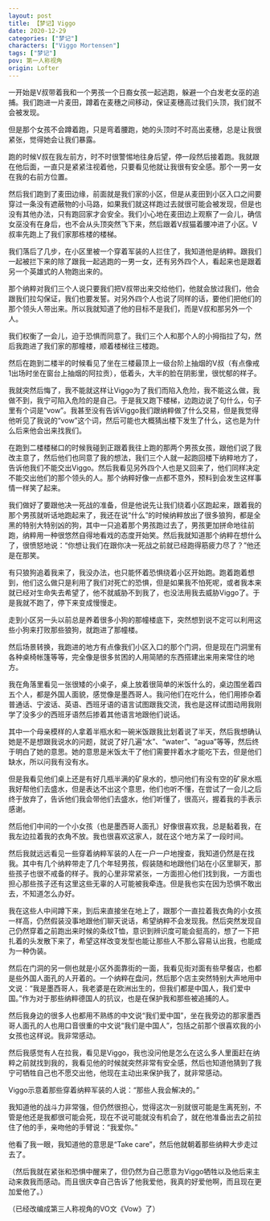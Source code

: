 ```yaml
---
layout: post
title: 【梦记】Viggo
date: 2020-12-29
categories: ["梦记"]
characters: ["Viggo Mortensen"]
tags: ["梦记"]
pov: 第一人称视角
origin: Lofter
---
```


一开始是V叔带着我和一个男孩一个日裔女孩一起逃跑，躲避一个白发老女巫的追捕。我们跑进一片麦田，蹲着在麦穗之间移动，保证麦穗高过我们头顶，我们就不会被发现。

但是那个女孩不会蹲着跑，只是弯着腰跑，她的头顶时不时高出麦穗，总是让我很紧张，觉得她会让我们暴露。

跑的时候V叔在我左前方，时不时很警惕地往身后望，停一段然后接着跑。我就跟在他后面，一直只是紧紧注视着他，只要看见他就让我很有安全感。那个一男一女在我的右前方位置。

然后我们跑到了麦田边缘，前面就是我们家的小区，但是从麦田到小区入口之间要穿过一条没有遮蔽物的小马路，如果我们就这样跑过去就很可能会被发现，但是也没有其他办法，只有跑回家才会安全。我们小心地在麦田边上观察了一会儿，确信女巫没有在身后，也不会从头顶突然飞下来，然后跟着V叔猫着腰冲进了小区。V叔率先跑上了我们家那栋楼的楼梯。

我们落后了几步，在小区里被一个穿着军装的人拦住了，我知道他是纳粹。跟我们一起被拦下来的除了跟我一起逃跑的一男一女，还有另外四个人，看起来也是跟着另一个英雄式的人物跑出来的。

那个纳粹对我们三个人说只要我们把V叔带出来交给他们，他就会放过我们，他会跟我们拉勾保证，我们也要发誓。对另外四个人也说了同样的话，要他们把他们的那个领头人带出来。所以我就知道了他的目标不是我们，而是V叔和那另外一个人。

我们权衡了一会儿，迫于恐惧而同意了。我们三个人和那个人的小拇指拉了勾，然后我跑进了我们家的那幢楼，顺着楼梯往三楼跑。

然后在跑到二楼半的时候看见了坐在三楼最顶上一级台阶上抽烟的V叔（有点像戒1出场时坐在窗台上抽烟的阿拉贡），低着头，大半的脸在阴影里，很忧郁的样子。

我就突然后悔了，我不能就这样让Viggo为了我们而陷入危险，我不能这么做，我做不到，我宁可陷入危险的是自己。于是我又跑下楼梯，边跑边说了句什么，句子里有个词是“vow”。我甚至没有告诉Viggo我们跟纳粹做了什么交易，但是我觉得他听见了我说的“vow”这个词，然后可能也大概猜出楼下发生了什么，这也是为什么后来他会出来找我们。

在跑到二楼楼梯口的时候我碰到正跟着我往上跑的那两个男孩女孩，跟他们说了我改主意了，然后他们也同意了我的想法，我们三个人就一起跑回楼下纳粹地方了，告诉他我们不能交出Viggo。然后我看见另外四个人也是又回来了，他们同样决定不能交出他们的那个领头的人。那个纳粹好像一点都不意外，预料到会发生这样事情一样笑了起来。

我们做好了要跟他决一死战的准备，但是他说先让我们绕着小区跑起来，跟着我的那个男孩就听话地跑起来了，我还在说“什么”的时候纳粹放出了很多狼狗，都是全黑的特别大特别凶的狗，其中一只追着那个男孩跑过去了，男孩更加拼命地往前跑，纳粹用一种很悠然自得地看戏的态度开始笑。然后我就知道那个纳粹在想什么了，很愤怒地说：“你想让我们在跟你决一死战之前就已经跑得筋疲力尽了？”他还是在那笑。

有只狼狗追着我来了，我没办法，也只能怀着恐惧绕着小区开始跑。跑着跑着想到，他们这么做只是利用了我们对死亡的恐惧，但是如果我不怕死呢，或者我本来就已经对生命失去希望了，他不就威胁不到我了，也没法用我去威胁Viggo了。于是我就不跑了，停下来变成慢慢走。

走到小区另一头以前总是养着很多小狗的那幢楼底下，突然想到说不定可以利用这些小狗来打败那些狼狗，就跑进了那幢楼。

然后场景转换，我跑进的地方有点像我们小区入口的那个门洞，但是现在门洞里有各种桌椅帐篷等等，完全像是很多贫困的人用简陋的东西搭建出来用来常住的地方。

我在角落里看见一张很矮的小桌子，桌上放着很简单的米饭什么的，桌边围坐着四五个人，都是外国人面貌，感觉像是墨西哥人。我问他们在吃什么，他们用掺杂着普通话、宁波话、英语、西班牙语的语言试图跟我交流，我也是这样试图动用我刚学了没多少的西班牙语然后掺着其他语言地跟他们说话。

其中一个母亲模样的人拿着半瓶水和一碗米饭跟我比划着说了半天，然后我想确认她是不是想跟我说水的问题，就说了好几遍“水”、“water”、“agua”等等，然后终于明白了她的意思。她的意思是米饭太干了他们需要拌着水才能吃下去，但是他们缺水，所以问我有没有水。

但是我看见他们桌上还是有好几瓶半满的矿泉水的，想问他们有没有空的矿泉水瓶我好帮他们去盛水，但是表达不出这个意思，他们也听不懂，在尝试了一会儿之后终于放弃了，告诉他们我会带他们去盛水，他们听懂了，很高兴，握着我的手表示感谢。

然后他们中间的一个小女孩（也是墨西哥人面孔）好像很喜欢我，总是黏着我，在我左边拉着我的衣角不放。我也很喜欢这家人，就在这个地方呆了一段时间。

然后我就远远看见一些穿着纳粹军装的人在一户一户地搜查，我知道仍然是在找我。其中有几个纳粹带走了几个年轻男孩，假装随和地跟他们站在小区里聊天，那些孩子也很不戒备的样子。我的心里非常紧张，一方面担心他们找到我，一方面也担心那些孩子还有这里这些无辜的人可能被我牵连。但是我也实在因为恐惧不敢出去，不知道怎么办好。

我在这些人中间蹲下来，到后来直接坐在地上了，跟那个一直拉着我衣角的小女孩一样高，仍然假装没事地跟他们聊天说话，希望纳粹不会发现我。然后突然发现自己仍然穿着之前跑出来时候的条纹T恤，意识到辨识度可能会挺高的，想了一下把扎着的头发散下来了，希望这样改变发型也能让那些人不那么容易认出我，也能成为一种伪装。

然后在门洞的另一侧也就是小区外面靠街的一面，我看见街对面有些早餐店，也都是些外国人面孔的人开着的。一个纳粹在盘问，然后那个店主突然特别大声地用中文说：“我是墨西哥人，我老婆是在欧洲出生的，但我们都是中国人，我们爱中国。”作为对于那些纳粹德国人的抗议，也是在保护我和那些被追捕的人。

然后我身边的很多人也都用不熟练的中文说“我们爱中国”，坐在我旁边的那家墨西哥人面孔的人也用口音很重的中文说“我们是中国人”，包括之前那个很喜欢我的小女孩也这样说。我非常感动。

然后我感觉有人在拉我，看见是Viggo，我也没问他是怎么在这么多人里面赶在纳粹之前就找到我的，我看见他的时候就突然非常有安全感，然后也知道他猜到了我宁可牺牲自己也不愿交出他，他现在主动出来保护我了，就非常感动。

Viggo示意着那些穿着纳粹军装的人说：“那些人我会解决的。”

我知道他的战斗力非常强，但仍然很担心，觉得这次一别就很可能是生离死别，不管是他还是我都很可能会死，现在不说可能就没有机会了，就在他准备出去之前拉住了他的手，亲吻他的手臂说：“我爱你。”

他看了我一眼，我知道他的意思是“Take care”，然后他就朝着那些纳粹大步走过去了。

（然后我就在紧张和恐惧中醒来了，但仍然为自己愿意为Viggo牺牲以及他后来主动来救我而感动。而且很庆幸自己告诉了他我爱他，我真的好爱他啊，而且现在更加爱他了。）

（已经改编成第三人称视角的VO文《Vow》了）